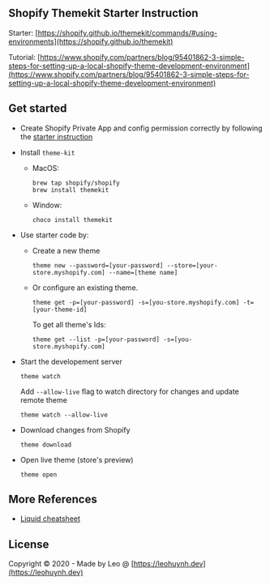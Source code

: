 ## Shopify Themekit Starter Instruction

Starter: [https://shopify.github.io/themekit/commands/#using-environments](https://shopify.github.io/themekit)

Tutorial: [https://www.shopify.com/partners/blog/95401862-3-simple-steps-for-setting-up-a-local-shopify-theme-development-environment](https://www.shopify.com/partners/blog/95401862-3-simple-steps-for-setting-up-a-local-shopify-theme-development-environment)

## Get started

- Create Shopify Private App and config permission correctly by following the [starter instruction](https://shopify.github.io/themekit)

- Install `theme-kit`
  - MacOS:
    ```
    brew tap shopify/shopify
    brew install themekit
    ```
  - Window:
    ```
    choco install themekit
    ```

- Use starter code by:
  - Create a new theme
    ```
    theme new --password=[your-password] --store=[your-store.myshopify.com] --name=[theme name]
    ```

  - Or configure an existing theme.
    ```
    theme get -p=[your-password] -s=[you-store.myshopify.com] -t=[your-theme-id]
    ```

    To get all theme's Ids:
    ```
    theme get --list -p=[your-password] -s=[you-store.myshopify.com]
    ```

- Start the developement server
  ```
  theme watch
  ```

	Add `--allow-live` flag to watch directory for changes and update remote theme
	```
  theme watch --allow-live
  ```

- Download changes from Shopify
	```
	theme download
	```

- Open live theme (store's preview)
	```
	theme open
	```


## More References

- [Liquid cheatsheet](http://cheat.markdunkley.com/)

## License

Copyright © 2020 - Made by Leo @ [https://leohuynh.dev](https://leohuynh.dev)
